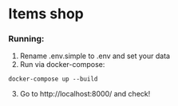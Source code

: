 # Items shop

### Running:
1. Rename .env.simple to .env and set your data
2. Run via docker-compose:
```
docker-compose up --build
```
3. Go to http://localhost:8000/ and check!


